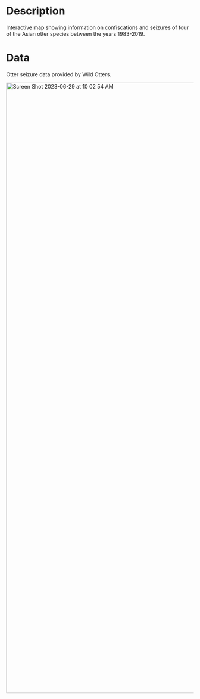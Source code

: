 # Description
Interactive map showing information on confiscations and seizures of four of the Asian otter species between the years 1983-2019.


# Data
Otter seizure data provided by Wild Otters.

<img width="1642" alt="Screen Shot 2023-06-29 at 10 02 54 AM" src="https://github.com/jhjanicki/otter_trade_map/assets/6565011/b294b542-6363-4cfc-9d6f-b981dda4c176">
